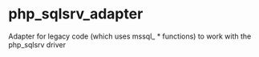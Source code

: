 php_sqlsrv_adapter
==================

Adapter for legacy code (which uses mssql_ * functions) to work with the php_sqlsrv driver
